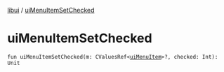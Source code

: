[libui](README.md) / [uiMenuItemSetChecked](ui-menu-item-set-checked.md)

# uiMenuItemSetChecked

`fun uiMenuItemSetChecked(m: CValuesRef<`[`uiMenuItem`](ui-menu-item.md)`>?, checked: Int): Unit`